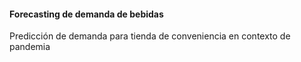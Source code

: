 #### Forecasting de demanda de bebidas

Predicción de demanda para tienda de conveniencia en contexto de pandemia